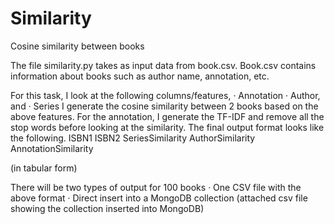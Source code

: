 # Similarity
Cosine similarity between books

The file similarity.py takes as input data from book.csv. Book.csv contains information about books such as author name, annotation, etc.

For this task, I look at the following columns/features,
·         Annotation
·         Author, and
·         Series
I generate the cosine similarity between 2 books based on the above features. For the annotation, I generate the TF-IDF and remove all the stop words before looking at the similarity.
The final output format looks like the following.
ISBN1  ISBN2  SeriesSimilarity  AuthorSimilarity  AnnotationSimilarity
 
 (in tabular form)
 
There will be two types of output for 100 books
· One CSV file with the above format 
· Direct insert into a MongoDB collection (attached csv file showing the collection inserted into MongoDB)
